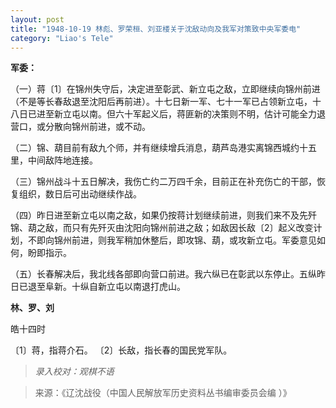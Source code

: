 ```yaml
---
layout: post
title: "1948-10-19 林彪、罗荣桓、刘亚楼关于沈敌动向及我军对策致中央军委电"
category: "Liao's Tele"
---
```

**军委：**

（一）蒋〔1〕在锦州失守后，决定进至彰武、新立屯之敌，立即继续向锦州前进（不是等长春敌退至沈阳后再前进）。十七日新一军、七十一军已占领新立屯，十八日已进至新立屯以南。但六十军起义后，蒋匪新的决策则不明，估计可能全力退营口，或分散向锦州前进，或不动。

（二）锦、葫目前有敌九个师，并有继续增兵消息，葫芦岛港实离锦西城约十五里，中间敌阵地连接。

（三）锦州战斗十五日解决，我伤亡约二万四千余，目前正在补充伤亡的干部，恢复组织，数日后可出动继续作战。

（四）昨日进至新立屯以南之敌，如果仍按蒋计划继续前进，则我们来不及先歼锦、葫之敌，而只有先歼灭由沈阳向锦州前进之敌；如敌因长敌〔2〕起义改变计划，不即向锦州前进，则我军稍加休整后，即攻锦、葫，或攻新立屯。军委意见如何，盼即指示。

（五）长春解决后，我北线各部即向营口前进。我六纵已在彰武以东停止。五纵昨日已退至阜新。十纵自新立屯以南退打虎山。

**林、罗、刘**

皓十四时

〔1〕蒋，指蒋介石。
〔2〕长敌，指长春的国民党军队。



> *录入校对：观棋不语*

> 来源：《辽沈战役（中国人民解放军历史资料丛书编审委员会编 ）》
